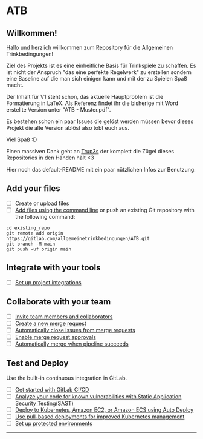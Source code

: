 # ATB



## Willkommen!

Hallo und herzlich willkommen zum Repository für die Allgemeinen Trinkbedingungen!

Ziel des Projekts ist es eine einheitliche Basis für Trinkspiele zu schaffen.
Es ist nicht der Anspruch "das eine perfekte Regelwerk" zu erstellen sondern eine Baseline auf die man sich einigen kann und mit der zu Spielen Spaß macht.

Der Inhalt für V1 steht schon, das aktuelle Hauptproblem ist die Formatierung in LaTeX.
Als Referenz findet ihr die bisherige mit Word erstellte Version unter "ATB - Muster.pdf".

Es bestehen schon ein paar Issues die gelöst werden müssen bevor dieses Projekt die alte Version ablöst also tobt euch aus.

Viel Spaß :D

Einen massiven Dank geht an [Trup3s](https://github.com/Trup3s) der komplett die Zügel dieses Repositories in den Händen hält <3

Hier noch das default-README mit ein paar nützlichen Infos zur Benutzung:

## Add your files

- [ ] [Create](https://docs.gitlab.com/ee/user/project/repository/web_editor.html#create-a-file) or [upload](https://docs.gitlab.com/ee/user/project/repository/web_editor.html#upload-a-file) files
- [ ] [Add files using the command line](https://docs.gitlab.com/ee/gitlab-basics/add-file.html#add-a-file-using-the-command-line) or push an existing Git repository with the following command:

```
cd existing_repo
git remote add origin https://gitlab.com/allgemeinetrinkbedingungen/ATB.git
git branch -M main
git push -uf origin main
```

## Integrate with your tools

- [ ] [Set up project integrations](https://gitlab.com/allgemeinetrinkbedingungen/ATB/-/settings/integrations)

## Collaborate with your team

- [ ] [Invite team members and collaborators](https://docs.gitlab.com/ee/user/project/members/)
- [ ] [Create a new merge request](https://docs.gitlab.com/ee/user/project/merge_requests/creating_merge_requests.html)
- [ ] [Automatically close issues from merge requests](https://docs.gitlab.com/ee/user/project/issues/managing_issues.html#closing-issues-automatically)
- [ ] [Enable merge request approvals](https://docs.gitlab.com/ee/user/project/merge_requests/approvals/)
- [ ] [Automatically merge when pipeline succeeds](https://docs.gitlab.com/ee/user/project/merge_requests/merge_when_pipeline_succeeds.html)

## Test and Deploy

Use the built-in continuous integration in GitLab.

- [ ] [Get started with GitLab CI/CD](https://docs.gitlab.com/ee/ci/quick_start/index.html)
- [ ] [Analyze your code for known vulnerabilities with Static Application Security Testing(SAST)](https://docs.gitlab.com/ee/user/application_security/sast/)
- [ ] [Deploy to Kubernetes, Amazon EC2, or Amazon ECS using Auto Deploy](https://docs.gitlab.com/ee/topics/autodevops/requirements.html)
- [ ] [Use pull-based deployments for improved Kubernetes management](https://docs.gitlab.com/ee/user/clusters/agent/)
- [ ] [Set up protected environments](https://docs.gitlab.com/ee/ci/environments/protected_environments.html)

***